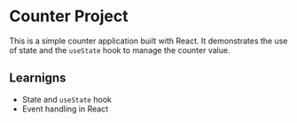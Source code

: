 # Counter Project

This is a simple counter application built with React. It demonstrates the use of state and the `useState` hook to manage the counter value.

## Learnigns
- State and `useState` hook
- Event handling in React
